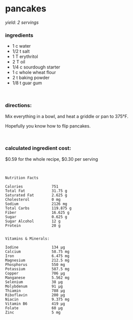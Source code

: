 # pancakes

*yield: 2 servings*

### ingredients
- 1 c water
- 1/2 t salt
- 1 T erythritol
- 2 T oil
- 1/4 c sourdough starter
- 1 c whole wheat flour
- 2 t baking powder
- 1/8 t guar gum

<br>

### directions:

Mix everything in a bowl, and heat a griddle or pan to 375°F.

Hopefully you know how to flip pancakes.

<br>

### calculated ingredient cost:

$0.59 for the whole recipe, $0.30 per serving

<br>

```
Nutrition Facts

Calories             751 
Total Fat            31.75 g
Saturated Fat        2.625 g
Cholesterol          0 mg
Sodium               2126 mg
Total Carbs          119.875 g
Fiber                16.625 g
Sugar                0.625 g
Sugar Alcohol        12 g
Protein              20 g


Vitamins & Minerals:

Iodine               134 µg
Calcium              58.75 mg
Iron                 6.475 mg
Magnesium            212.5 mg
Phosphorus           550 mg
Potassium            587.5 mg
Copper               706 µg
Manganese            5.562 mg
Selenium             38 µg
Molybdenum           91 µg
Thiamin              788 µg
Riboflavin           200 µg
Niacin               9.375 mg
Vitamin B6           419 µg
Folate               60 µg
Zinc                 5 mg
```